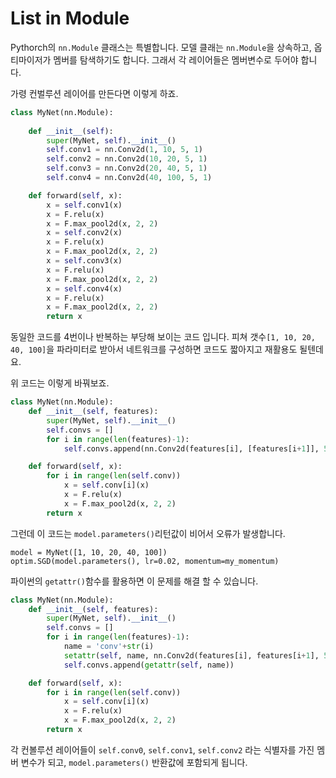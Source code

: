 # List in Module

Pythorch의 `nn.Module` 클래스는 특별합니다. 모델 클래는 `nn.Module`을 상속하고, 옵티마이저가 멤버를 탐색하기도 합니다. 그래서 각 레이어들은 멤버변수로 두어야  합니다.

가령 컨벌루션 레이어를 만든다면 이렇게 하죠.

```python
class MyNet(nn.Module):
    
    def __init__(self):
        super(MyNet, self).__init__()
        self.conv1 = nn.Conv2d(1, 10, 5, 1)
        self.conv2 = nn.Conv2d(10, 20, 5, 1)
        self.conv3 = nn.Conv2d(20, 40, 5, 1)
        self.conv4 = nn.Conv2d(40, 100, 5, 1)

    def forward(self, x):
        x = self.conv1(x)
        x = F.relu(x)
        x = F.max_pool2d(x, 2, 2)
        x = self.conv2(x)
        x = F.relu(x)
        x = F.max_pool2d(x, 2, 2)
        x = self.conv3(x)
        x = F.relu(x)
        x = F.max_pool2d(x, 2, 2)
        x = self.conv4(x)
        x = F.relu(x)
        x = F.max_pool2d(x, 2, 2)
        return x
```

동일한 코드를 4번이나 반복하는 부당해 보이는 코드 입니다. 피쳐 갯수`[1, 10, 20, 40, 100]`을 파라미터로 받아서 네트워크를 구성하면 코드도 짧아지고 재활용도 될텐데요.

위 코드는 이렇게 바꿔보죠.

```python
class MyNet(nn.Module):    
    def __init__(self, features):
        super(MyNet, self).__init__()
        self.convs = []
        for i in range(len(features)-1):
        	self.convs.append(nn.Conv2d(features[i], [features[i+1]], 5, 1))

    def forward(self, x):
    	for i in range(len(self.conv))
        	x = self.conv[i](x)
        	x = F.relu(x)
        	x = F.max_pool2d(x, 2, 2)
        return x
```

그런데 이 코드는 `model.parameters()`리턴값이 비어서 오류가 발생합니다. 

```pyhon
model = MyNet([1, 10, 20, 40, 100])
optim.SGD(model.parameters(), lr=0.02, momentum=my_momentum)
```

파이썬의 `getattr()`함수를 활용하면 이 문제를 해결 할 수 있습니다.

```python
class MyNet(nn.Module):    
    def __init__(self, features):
        super(MyNet, self).__init__()
        self.convs = []
        for i in range(len(features)-1):
        	name = 'conv'+str(i)
        	setattr(self, name, nn.Conv2d(features[i], features[i+1], 5, 1))
        	self.convs.append(getattr(self, name))

    def forward(self, x):
    	for i in range(len(self.conv))
        	x = self.conv[i](x)
        	x = F.relu(x)
        	x = F.max_pool2d(x, 2, 2)
        return x
```

각 컨볼루션 레이어들이 `self.conv0`, `self.conv1`, `self.conv2` 라는 식별자를 가진 멤버 변수가 되고, `model.parameters()` 반환값에 포함되게 됩니다.